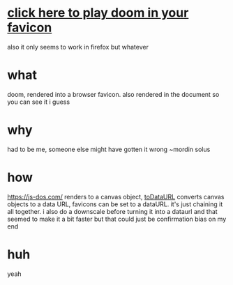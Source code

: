 # [click here to play doom in your favicon](https://vidferris.github.io/FaviconDoom/favicondoom.html)
also it only seems to work in firefox but whatever

# what
doom, rendered into a browser favicon. also rendered in the document so you can see it i guess

# why
had to be me, someone else might have gotten it wrong ~mordin solus

# how
https://js-dos.com/ renders to a canvas object, [toDataURL](https://developer.mozilla.org/en-US/docs/Web/API/HTMLCanvasElement/toDataURL) converts canvas objects to a data URL, favicons can be set to a dataURL. it's just chaining it all together. i also do a downscale before turning it into a dataurl and that seemed to make it a bit faster but that could just be confirmation bias on my end

# huh
yeah
